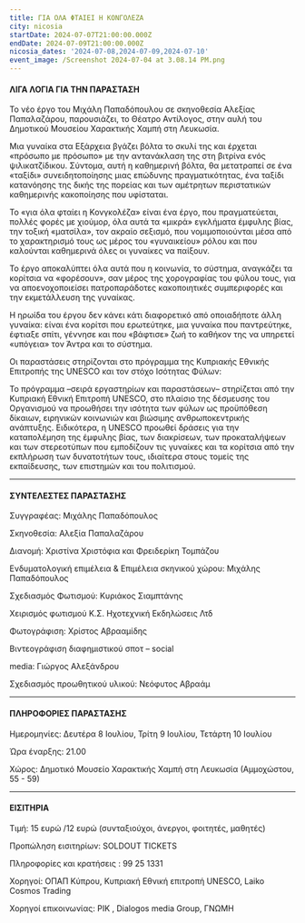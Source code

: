 ```yaml
---
title: ΓΙΑ ΟΛΑ ΦΤΑΙΕΙ Η ΚΟΝΓΟΛΕΖΑ
city: nicosia
startDate: 2024-07-07T21:00:00.000Z
endDate: 2024-07-09T21:00:00.000Z
nicosia_dates: '2024-07-08,2024-07-09,2024-07-10'
event_image: /Screenshot 2024-07-04 at 3.08.14 PM.png
---
```


#### ΛΙΓΑ ΛΟΓΙΑ ΓΙΑ ΤΗΝ ΠΑΡΑΣΤΑΣΗ

Το νέο έργο του Μιχάλη Παπαδόπουλου σε σκηνοθεσία Αλεξίας Παπαλαζάρου, παρουσιάζει, το Θέατρο Αντίλογος, στην αυλή του Δημοτικού Μουσείου Χαρακτικής Χαμπή στη Λευκωσία.

Μια γυναίκα στα Εξάρχεια βγάζει βόλτα το σκυλί της και έρχεται «πρόσωπο με πρόσωπο» με την αντανάκλαση της στη βιτρίνα ενός ψιλικατζίδικου. Σύντομα, αυτή η καθημερινή βόλτα, θα μετατραπεί σε ένα «ταξίδι» συνειδητοποίησης μιας επώδυνης πραγματικότητας, ένα ταξίδι κατανόησης της δικής της πορείας και των αμέτρητων περιστατικών καθημερινής κακοποίησης που υφίσταται.

Το «για όλα φταίει η Κονγκολέζα» είναι ένα έργο, που πραγματεύεται, πολλές φορές με χιούμορ, όλα αυτά τα «μικρά» εγκλήματα έμφυλης βίας, την τοξική «ματσίλα», τον ακραίο σεξισμό, που νομιμοποιούνται μέσα από το χαρακτηρισμό τους ως μέρος του «γυναικείου» ρόλου και που καλούνται καθημερινά όλες οι γυναίκες να παίξουν.

Το έργο αποκαλύπτει όλα αυτά που η κοινωνία, το σύστημα, αναγκάζει τα κορίτσια να «φορέσουν», σαν μέρος της χορογραφίας του φύλου τους, για να αποενοχοποιείσει πατροπαράδοτες κακοποιητικές συμπεριφορές και την εκμετάλλευση της γυναίκας.

Η ηρωίδα του έργου δεν κάνει κάτι διαφορετικό από οποιαδήποτε άλλη γυναίκα: είναι ένα κορίτσι που ερωτεύτηκε, μια γυναίκα που παντρεύτηκε, έφτιαξε σπίτι, γέννησε και που «βάφτισε» ζωή το καθήκον της να υπηρετεί «υπόγεια» τον Άντρα και το σύστημα.

Οι παραστάσεις στηρίζονται στο πρόγραμμα της Κυπριακής Εθνικής Επιτροπής της UNESCO και τον στόχο Ισότητας Φύλων:

Το πρόγραμμα –σειρά εργαστηρίων και παραστάσεων– στηρίζεται από την Κυπριακή Εθνική Επιτροπή UNESCO, στο πλαίσιο της δέσμευσης του Οργανισμού να προωθήσει την ισότητα των φύλων ως προϋπόθεση δίκαιων, ειρηνικών κοινωνιών και βιώσιμης ανθρωποκεντρικής ανάπτυξης. Ειδικότερα, η UNESCO προωθεί δράσεις για την καταπολέμηση της έμφυλης βίας, των διακρίσεων, των προκαταλήψεων και των στερεοτύπων που εμποδίζουν τις γυναίκες και τα κορίτσια από την εκπλήρωση των δυνατοτήτων τους, ιδιαίτερα στους τομείς της εκπαίδευσης, των επιστημών και του πολιτισμού.

***

#### ΣΥΝΤΕΛΕΣΤΕΣ ΠΑΡΑΣΤΑΣΗΣ

Συγγραφέας: Μιχάλης Παπαδόπουλος

Σκηνοθεσία: Αλεξία Παπαλαζάρου

Διανομή: Χριστίνα Χριστόφια και Φρειδερίκη Τομπάζου

Ενδυματολογική επιμέλεια & Επιμέλεια σκηνικού χώρου: Μιχάλης Παπαδόπουλος

Σχεδιασμός Φωτισμού: Κυριάκος Σιαμπτάνης

Χειρισμός φωτισμού Κ.Σ. Ηχοτεχνική Εκδηλώσεις Λτδ

Φωτογράφιση: Χρίστος Αβρααμίδης

Βιντεογράφιση διαφημιστικού σποτ – social

media: Γιώργος Αλεξάνδρου

Σχεδιασμός προωθητικού υλικού: Νεόφυτος Αβραάμ

***

#### ΠΛΗΡΟΦΟΡΙΕΣ ΠΑΡΑΣΤΑΣΗΣ

Ημερομηνίες:  Δευτέρα 8 Ιουλίου, Τρίτη 9 Ιουλίου, Τετάρτη 10 Ιουλίου

Ώρα έναρξης: 21.00

Χώρος: Δημοτικό Μουσείο Χαρακτικής Χαμπή στη Λευκωσία (Αμμοχώστου, 55 - 59)

***

#### ΕΙΣΙΤΗΡΙΑ

Τιμή: 15 ευρώ /12 ευρώ (συνταξιούχοι, άνεργοι, φοιτητές, μαθητές)

Προπώληση εισιτηρίων: SOLDOUT TICKETS

Πληροφορίες και κρατήσεις : 99 25 1331

Χορηγοί: ΟΠΑΠ Κύπρου, Κυπριακή Εθνική επιτροπή UNESCO, Laiko Cosmos Trading

Χορηγοί επικοινωνίας: ΡΙΚ , Dialogos media Group, ΓΝΩΜΗ
